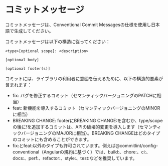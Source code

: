 # コミットメッセージ

コミットメッセージは、Conventional Commit Messagesの仕様を使用し日本語で生成してください。

コミットメッセージは以下の構造に従ってください：

```
<type>[optional scope]: <description>

[optional body]

[optional footer(s)]
```

コミットには、ライブラリの利用者に意図を伝えるために、以下の構造的要素が含まれます：

- fix: バグを修正するコミット（セマンティックバージョニングのPATCHに相当）
- feat: 新機能を導入するコミット（セマンティックバージョニングのMINORに相当）
- BREAKING CHANGE: footerにBREAKING CHANGE:を含むか、type/scopeの後に!を追加するコミットは、APIの破壊的変更を導入します（セマンティックバージョニングのMAJORに相当）。BREAKING CHANGEはどのタイプのコミットにも含めることができます。
- fix:とfeat:以外のタイプも許可されています。例えば@commitlint/config-conventional（Angularの規約に基づく）では、build:、chore:、ci:、docs:、perf:、refactor:、style:、test:などを推奨しています。
